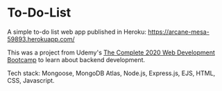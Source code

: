 # To-Do-List

A simple to-do list web app published in Heroku: https://arcane-mesa-59893.herokuapp.com/

This was a project from Udemy's <a href="https://www.udemy.com/course/the-complete-web-development-bootcamp/">The Complete 2020 Web Development Bootcamp</a> to learn about backend development.

Tech stack: Mongoose, MongoDB Atlas, Node.js, Express.js, EJS, HTML, CSS, Javascript.
